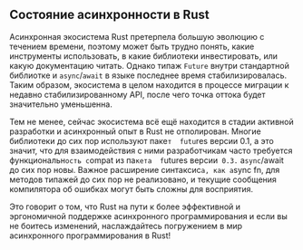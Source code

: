 ## Состояние асинхронности в Rust

Асинхронная экосистема Rust претерпела большую эволюцию с течением времени,
поэтому может быть трудно понять, какие инструменты использовать, в какие библиотеки инвестировать,
или какую документацию читать. Однако типаж `Future` внутри стандартной библиотке и  `async`/`await` в языке последнее время стабилизировалась.
Таким образом, экосистема в целом находится в процессе миграции
к недавно стабилизированному API, после чего точка оттока будет значительно
уменьшенна.

Тем не менее, сейчас экосистема всё ещё находится в стадии 
активной разработки и асинхронный опыт в Rust не отполирован. 
Многие библиотеки до сих пор используют паке`т 
futu`res версии 0.1, а это значит, что для 
взаимодействия с ними разработчикам часто требуется 
функциональн`ость c`ompat из па`кета 
f`utures версии` 0.3.` a`sync`/await до сих пор новы. Важное расширение 
синтаксис`а, как a`sync fn, для методов типажей до 
сих пор не реализовано, и текущие сообщения компилятора об 
ошибках могут быть сложны для восприятия.

Это говорит о том, что Rust на пути к более эффективной и 
эргономичной поддержке асинхронного программирования и если 
вы не боитесь изменений, наслаждайтесь погружением в мир 
асинхронного программирования в Rust!

